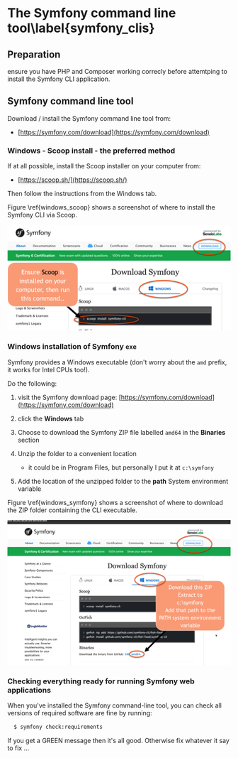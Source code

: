 
# The Symfony command line tool\label{symfony_clis}

## Preparation

ensure you have PHP and Composer working correcly before attemtping to install the Symfony CLI application.

## Symfony command line tool

Download / install the Symfony command line tool from:

- [https://symfony.com/download](https://symfony.com/download)

### Windows - Scoop install - the preferred method

If at all possible, install the Scoop installer on your computer from:

- [https://scoop.sh/](https://scoop.sh/)

Then follow the instructions from the Windows tab.



Figure \ref{windows_scoop} shows a screenshot of where to install the Symfony CLI via Scoop.

![PHP.net / Scoop method to install Symfony CLI tool. \label{windows_scoop}](./03_figures/app04_symfony/scoop_install.png)

### Windows installation of Symfony `exe`

Symfony provides a Windows executable (don't worry about the `amd` prefix, it works for Intel CPUs too!).

Do the following:

1. visit the Symfony download page: [https://symfony.com/download](https://symfony.com/download)

2. click the **Windows** tab

3. Choose to download the Symfony ZIP file labelled `amd64` in the **Binaries** section

4. Unzip the folder to a convenient location
    
   - it could be in Program Files, but personally I put it at `c:\symfony`

5. Add the location of the unzipped folder to the **path** System environment variable



Figure \ref{windows_symfony} shows a screenshot of where to download the ZIP folder containing the CLI executable.

![PHP.net / Windows exectuable ZIP folder download. \label{windows_symfony}](./03_figures/app04_symfony/symfony_install.png)





### Checking everything ready for running Symfony web applications

When you've installed the Symfony command-line tool, you can check all versions of required software are fine by running:

```bash
  $ symfony check:requirements
```

If you get a GREEN message then it's all good. Otherwise fix whatever it say to fix ...